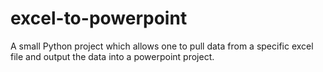 # excel-to-powerpoint
A small Python project which allows one to pull data from a specific excel file and output the data into a powerpoint project.

